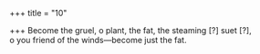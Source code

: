 +++
title = "10"

+++
Become the gruel, o plant, the fat, the steaming [?] suet [?],  
o you friend of the winds—become just the fat.  